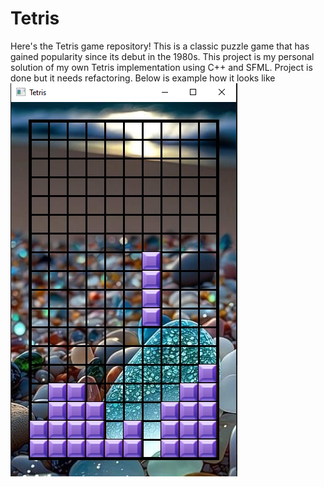 # Tetris

Here's the Tetris game repository! This is a classic puzzle game that has gained popularity since its debut in the 1980s. This project is my personal solution of my own Tetris implementation using C++ and SFML.
Project is done but it needs refactoring.
Below is example how it looks like
![Gameplay Screenshot 1](screenshots/Tetris.png)